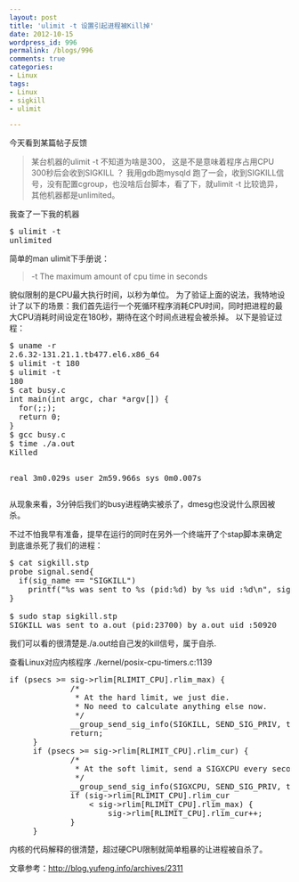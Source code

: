 ```yaml
---
layout: post
title: 'ulimit -t 设置引起进程被Kill掉'
date: 2012-10-15
wordpress_id: 996
permalink: /blogs/996
comments: true
categories:
- Linux
tags:
- Linux
- sigkill
- ulimit

---
```

今天看到某篇帖子反馈
<blockquote>某台机器的ulimit -t 不知道为啥是300， 这是不是意味着程序占用CPU 300秒后会收到SIGKILL ？
我用gdb跑mysqld 跑了一会，收到SIGKILL信号，没有配置cgroup，也没啥后台脚本，看了下，就ulimit -t 比较诡异，其他机器都是unlimited。</blockquote>
我查了一下我的机器
<pre class="prettyprint linenums">
$ ulimit -t
unlimited
</pre>
简单的man ulimit下手册说：
<blockquote>-t The maximum amount of cpu time in seconds</blockquote>
貌似限制的是CPU最大执行时间，以秒为单位。
为了验证上面的说法，我特地设计了以下的场景：我们首先运行一个死循环程序消耗CPU时间，同时把进程的最大CPU消耗时间设定在180秒，期待在这个时间点进程会被杀掉。
以下是验证过程：
<pre class="prettyprint linenums">
$ uname -r
2.6.32-131.21.1.tb477.el6.x86_64
$ ulimit -t 180
$ ulimit -t
180
$ cat busy.c
int main(int argc, char *argv[]) {
  for(;;);
  return 0;
}
$ gcc busy.c
$ time ./a.out
Killed
 
real    3m0.029s
user    2m59.966s
sys    0m0.007s
</pre>
从现象来看，3分钟后我们的busy进程确实被杀了，dmesg也没说什么原因被杀。

不过不怕我早有准备，提早在运行的同时在另外一个终端开了个stap脚本来确定到底谁杀死了我们的进程：
<pre class="prettyprint linenums">
$ cat sigkill.stp
probe signal.send{
  if(sig_name == "SIGKILL")
    printf("%s was sent to %s (pid:%d) by %s uid :%d\n", sig_name, pid_name , sig_pid, execname(), uid())
}
 
$ sudo stap sigkill.stp
SIGKILL was sent to a.out (pid:23700) by a.out uid :50920
</pre>
我们可以看的很清楚是./a.out给自己发的kill信号，属于自杀.

查看Linux对应内核程序
./kernel/posix-cpu-timers.c:1139
<pre class="prettyprint linenums">
if (psecs >= sig->rlim[RLIMIT_CPU].rlim_max) {
             /*                                                                                                                                              
              * At the hard limit, we just die.                                                                                                              
              * No need to calculate anything else now.                                                                                                      
              */
             __group_send_sig_info(SIGKILL, SEND_SIG_PRIV, tsk);
             return;
     }
     if (psecs >= sig->rlim[RLIMIT_CPU].rlim_cur) {
             /*                                                                                                                                              
              * At the soft limit, send a SIGXCPU every second.                                                                                              
              */
             __group_send_sig_info(SIGXCPU, SEND_SIG_PRIV, tsk);
             if (sig->rlim[RLIMIT_CPU].rlim_cur
                 < sig->rlim[RLIMIT_CPU].rlim_max) {
                     sig->rlim[RLIMIT_CPU].rlim_cur++;
             }
     }
</pre>
内核的代码解释的很清楚，超过硬CPU限制就简单粗暴的让进程被自杀了。

文章参考：http://blog.yufeng.info/archives/2311
